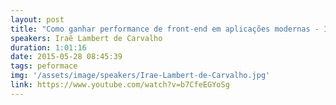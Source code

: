 ```yaml
---
layout: post
title: "Como ganhar performance de front-end em aplicações modernas - Iraê Lambert de Carvalho"
speakers: Iraê Lambert de Carvalho
duration: 1:01:16
date: 2015-05-28 08:45:39
tags: peformace
img: '/assets/image/speakers/Irae-Lambert-de-Carvalho.jpg'
link: https://www.youtube.com/watch?v=b7CfeEGYoSg
---
```

